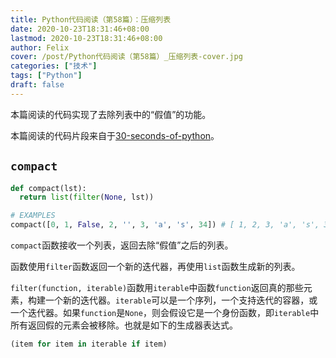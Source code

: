```yaml
---
title: Python代码阅读（第58篇）：压缩列表
date: 2020-10-23T18:31:46+08:00
lastmod: 2020-10-23T18:31:46+08:00
author: Felix
cover: /post/Python代码阅读（第58篇）_压缩列表-cover.jpg
categories: ["技术"]
tags: ["Python"]
draft: false
---
```


本篇阅读的代码实现了去除列表中的“假值”的功能。

本篇阅读的代码片段来自于[30-seconds-of-python](https://github.com/30-seconds/30-seconds-of-python)。

<!--more-->

## `compact`

```python
def compact(lst):
  return list(filter(None, lst))

# EXAMPLES
compact([0, 1, False, 2, '', 3, 'a', 's', 34]) # [ 1, 2, 3, 'a', 's', 34 ]
```

`compact`函数接收一个列表，返回去除“假值”之后的列表。

函数使用`filter`函数返回一个新的迭代器，再使用`list`函数生成新的列表。

`filter(function, iterable)`函数用`iterable`中函数`function`返回真的那些元素，构建一个新的迭代器。`iterable`可以是一个序列，一个支持迭代的容器，或一个迭代器。如果`function`是`None`，则会假设它是一个身份函数，即`iterable`中所有返回假的元素会被移除。也就是如下的生成器表达式。

```python
(item for item in iterable if item)
```


